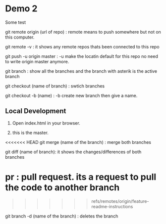 # Demo 2

Some test

git remote origin (url of repo) : remote
means to push somewhere but not on this computer.

git remote -v : it shows any remote repos thats been connected to this repo

git push -u origin master : -u make the locatin default for this repo no need to write origin master anymore.

git branch : show all the branches and the branch with asterik is the active branch

git checkout (name of branch) : swtich branches

git checkout -b (name) : -b create new branch then give a name.

## Local Development

1. Open index.html in your browser.

2. this is the master.

<<<<<<< HEAD
git merge (name of the branch) : merge both branches

git diff (name of branch): it shows the changes/differences of both branches

# pr : pull request. its a request to pull the code to another branch

> > > > > > > refs/remotes/origin/feature-readme-instructions

git branch -d (name of the branch) : deletes the branch

